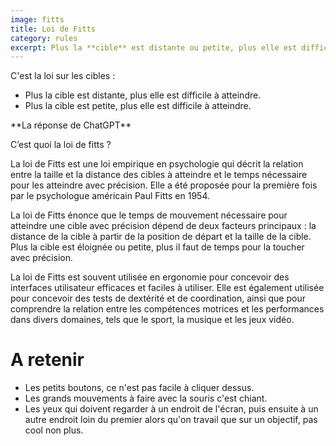 ```yaml
---
image: fitts
title: Loi de Fitts
category: rules
excerpt: Plus la **cible** est distante ou petite, plus elle est difficile à atteindre.
---
```


C'est la loi sur les cibles :

- Plus la cible est distante, plus elle est difficile à atteindre.
- Plus la cible est petite, plus elle est difficile à atteindre.

<div class="chatgpt" markdown="1">
**La réponse de ChatGPT**

C’est quoi la loi de fitts ?

La loi de Fitts est une loi empirique en psychologie qui décrit la relation
entre la taille et la distance des cibles à atteindre et le temps nécessaire
pour les atteindre avec précision. Elle a été proposée pour la première fois par
le psychologue américain Paul Fitts en 1954.

La loi de Fitts énonce que le temps de mouvement nécessaire pour atteindre une
cible avec précision dépend de deux facteurs principaux : la distance de la
cible à partir de la position de départ et la taille de la cible. Plus la cible
est éloignée ou petite, plus il faut de temps pour la toucher avec précision.

La loi de Fitts est souvent utilisée en ergonomie pour concevoir des interfaces
utilisateur efficaces et faciles à utiliser. Elle est également utilisée pour
concevoir des tests de dextérité et de coordination, ainsi que pour comprendre
la relation entre les compétences motrices et les performances dans divers
domaines, tels que le sport, la musique et les jeux vidéo.

</div>

# A retenir

- Les petits boutons, ce n'est pas facile à cliquer dessus.
- Les grands mouvements à faire avec la souris c'est chiant.
- Les yeux qui doivent regarder à un endroit de l'écran, puis ensuite à un autre endroit loin du premier alors qu'on travail que sur un objectif, pas cool non plus.

